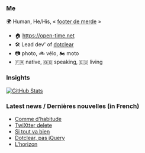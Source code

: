 ### Me

🌍 Human, He/His, « [footer de merde](https://open-time.net/post/2013/07/17/La-veritable-histoire-du-Footer-de-merde-) » 
* 🏠 https://open-time.net 
* 🛠️ Lead dev' of [dotclear](https://git.dotclear.org/dev/dotclear)
* 📷 photo, 🚲 vélo, 🏍️ moto 
* 🇫🇷 native, 🇬🇧 speaking, 🇪🇺 living

### Insights

[![GitHub Stats](https://github-readme-stats-sigma-five.vercel.app/api?username=franck-paul)](https://github.com/franck-paul)

### Latest news / Dernières nouvelles (in French)

<!-- BLOG-POST-LIST:START -->
- [Comme d&#39;habitude](https://open-time.net/post/2024/11/15/Comme-d-habitude)
- [TwiXtter delete](https://open-time.net/post/2024/11/14/TwiXtter-delete)
- [Si tout va bien](https://open-time.net/post/2024/11/13/Si-tout-va-bien)
- [Dotclear, pas jQuery](https://open-time.net/post/2024/11/12/Dotclear-pas-jQuery)
- [L&#39;horizon](https://open-time.net/post/2024/11/11/L-horizon)
<!-- BLOG-POST-LIST:END -->
